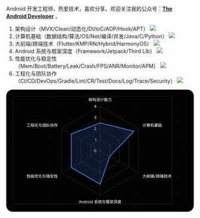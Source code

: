Android 开发工程师，热爱技术，喜欢分享。欢迎关注我的公众号：**[The Android Developer](wechat-official-account.png)** 。

1. 架构设计（MVX/Clean/动态化/DI/IoC/AOP/Hook/APT） ![](https://geps.dev/progress/50)
2. 计算机基础（数据结构/算法/OS/Net/编译/并发/Java/C/Python） ![](https://geps.dev/progress/70)
3. 大前端/跨端技术（Flutter/KMP/RN/Hybrid/HarmonyOS） ![](https://geps.dev/progress/20)
4. Android 系统与框架深度（Framework/Jetpack/Third Lib） ![](https://geps.dev/progress/60)
5. 性能优化与稳定性（Mem/Boot/Battery/Leak/Crash/FPS/ANR/Monitor/APM） ![](https://geps.dev/progress/60)
6. 工程化与团队协作（CI/CD/DevOps/Gradle/Lint/CR/Test/Docs/Log/Trace/Security） ![](https://geps.dev/progress/60)

![img.png](power.png)
